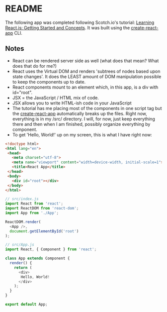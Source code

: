 # README

The following app was completed following Scotch.io's tutorial: 
[Learning React.js: Getting Started and Concepts](https://scotch.io/tutorials/learning-react-getting-started-and-concepts).  It was built using the [create-react-app](https://github.com/facebookincubator/create-react-app) CLI.

## Notes
 - React can be rendered server side as well (what does that mean?  What does that do
 for me?)
 - React uses the Virtual DOM and renders 'subtrees of nodes based upon state changes'.  It
 does the LEAST amount of DOM manipulation possible to keep the components up to date.
 - React components mount to an element which, in this app, is a div with id="root".
 - JSX = the JavaScript / HTML mix of code.  
 - JSX allows you to write HTML-ish code in your JavaScript
 - The tutorial has me placing most of the components in one script tag but the 
 [create-react-app](https://github.com/facebookincubator/create-react-app) automatically
 breaks up the files.  Right now, everything is in my /src/ directory.  I will, for now, just
 keep everything there and then when I am finished, possibly organize everything by component.
 - To get 'Hello, World!' up on my screen, this is what I have right now:

 ```html
 <!doctype html>
<html lang="en">
  <head>
    <meta charset="utf-8">
    <meta name="viewport" content="width=device-width, initial-scale=1">
    <title>React App</title>
  </head>
  <body>
    <div id="root"></div>
  </body>
</html>
```
```javascript
// src/index.js
import React from 'react';
import ReactDOM from 'react-dom';
import App from './App';

ReactDOM.render(
  <App />,
  document.getElementById('root')
);

// src/App.js
import React, { Component } from 'react';

class App extends Component {
  render() {
    return (
      <div>
       Hello, World!
      </div>
    );
  }
}

export default App;
```

